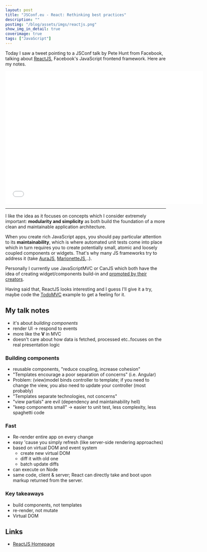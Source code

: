 ```yaml
---
layout: post
title: "JSConf.eu - React: Rethinking best practices"
description: ""
postimg: "/blog/assets/imgs/reactjs.png"
show_img_in_detail: true
coverimage: true
tags: ["JavaScript"]
---
```


Today I saw a tweet pointing to a JSConf talk by Pete Hunt from Facebook, talking about [ReactJS](http://reactjs.org), Facebook's JavaScript frontend framework. Here are my notes.

<iframe width="620" height="415" src="//www.youtube.com/embed/x7cQ3mrcKaY" frameborder="0" allowfullscreen="allowfullscreen"> </iframe>

---

I like the idea as it focuses on concepts which I consider extremely important: **modularity and simplicity** as both build the foundation of a more clean and maintainable application architecture.

When you create rich JavaScript apps, you should pay particular attention to its **maintainability**, which is where automated unit tests come into place which in turn requires you to create potentially small, atomic and loosely coupled components or widgets. That's why many JS frameworks try to address it (take [AuraJS](http://aurajs.com/about/), [MarionetteJS](http://marionettejs.com/),..). 

Personally I currently use JavaScriptMVC or CanJS which both have the idea of creating widget/components build-in and [promoted by their creators](/blog/2013/04/modularity-in-javascript-frameworks/).

Having said that, ReactJS looks interesting and I guess I'll give it a try, maybe code the [TodoMVC](http://todomvc.com/labs/architecture-examples/react/) example to get a feeling for it.

## My talk notes

- it's about _building components_
- render UI -> respond to events
- more like the **V** in MVC
- doesn't care about how data is fetched, processed etc..focuses on the real presentation logic

### Building components

- reusable components, "reduce coupling, increase cohesion"
- "Templates encourage a poor separation of concerns" (i.e. Angular)
- Problem: (view)model binds controller to template; if you need to change the view, you also need to update your controller (most probably)
- "Templates separate technologies, not concerns"
- "view partials" are evil (dependency and maintainability hell)
- "keep components small" -> easier to unit test, less complexity, less spaghetti code

### Fast

- Re-render entire app on every change
- easy 'cause you simply refresh (like server-side rendering approaches)
- based on virtual DOM and event system
  - create new virtual DOM
  - diff it with old one
  - batch update diffs
- can execute on Node
- same code, client & server; React can directly take and boot upon markup returned from the server.
 
### Key takeaways

- build components, not templates
- re-render, not mutate
- Virtual DOM

## Links

- [ReactJS Homepage](http://facebook.github.io/react/)
